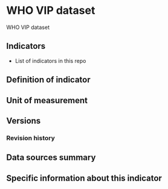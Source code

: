 # WHO VIP dataset

WHO VIP dataset

## Indicators

- List of indicators in this repo

## Definition of indicator


## Unit of measurement


## Versions


### Revision history


## Data sources summary


## Specific information about this indicator

